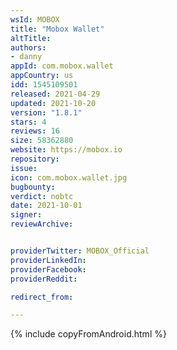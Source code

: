 ```yaml
---
wsId: MOBOX
title: "Mobox Wallet"
altTitle: 
authors:
- danny
appId: com.mobox.wallet
appCountry: us
idd: 1545109501
released: 2021-04-29
updated: 2021-10-20
version: "1.8.1"
stars: 4
reviews: 16
size: 58362880
website: https://mobox.io
repository: 
issue: 
icon: com.mobox.wallet.jpg
bugbounty: 
verdict: nobtc
date: 2021-10-01
signer: 
reviewArchive:


providerTwitter: MOBOX_Official
providerLinkedIn: 
providerFacebook: 
providerReddit: 

redirect_from:

---
```


 {% include copyFromAndroid.html %}
